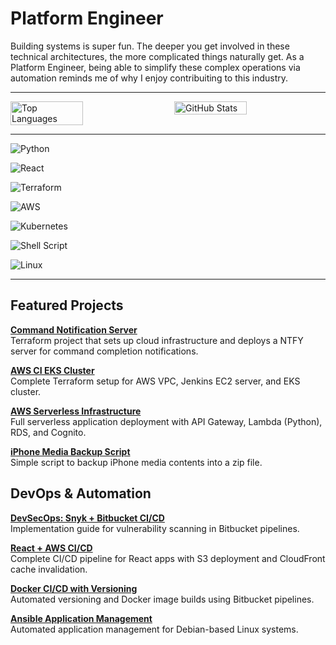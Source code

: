 # Platform Engineer

Building systems is super fun. The deeper you get involved in these technical architectures, the more complicated things naturally get. As a Platform Engineer, being able to simplify these complex operations via automation reminds me of why I enjoy contribuiting to this industry.

---

<div style="display: flex; justify-content: space-between; align-items: flex-start;">
  <img src="http://github-profile-summary-cards.vercel.app/api/cards/repos-per-language?username=linuxander&theme=nord_dark" alt="Top Languages" style="width: 48%;" />
  <img src="https://github-readme-stats.vercel.app/api?username=linuxander&showicons=true&theme=nord" alt="GitHub Stats" style="width: 48%;" />
</div>

---

![Python](https://img.shields.io/badge/python-3670A0?style=for-the-badge&logo=python&logoColor=ffdd54)

![React](https://img.shields.io/badge/react-%2320232a.svg?style=for-the-badge&logo=react&logoColor=%2361DAFB)

![Terraform](https://img.shields.io/badge/terraform-%235835CC.svg?style=for-the-badge&logo=terraform&logoColor=white)

![AWS](https://img.shields.io/badge/AWS-%23FF9900.svg?style=for-the-badge&logo=amazon-aws&logoColor=white)

![Kubernetes](https://img.shields.io/badge/kubernetes-%23326ce5.svg?style=for-the-badge&logo=kubernetes&logoColor=white)

![Shell Script](https://img.shields.io/badge/shell_script-%23121011.svg?style=for-the-badge&logo=gnu-bash&logoColor=white)

![Linux](https://img.shields.io/badge/Linux-FCC624?style=for-the-badge&logo=linux&logoColor=black)

---

## Featured Projects

**[Command Notification Server](https://github.com/Linuxander/ntfy_aws_deployment_iac)**  
Terraform project that sets up cloud infrastructure and deploys a NTFY server for command completion notifications.

**[AWS CI EKS Cluster](https://github.com/Linuxander/Terraform_AWS_EKS_Cluster)**  
Complete Terraform setup for AWS VPC, Jenkins EC2 server, and EKS cluster.

**[AWS Serverless Infrastructure](https://github.com/Linuxander/Terraform_AWS_Serverless_Infrastructure)**  
Full serverless application deployment with API Gateway, Lambda (Python), RDS, and Cognito.

**[iPhone Media Backup Script](https://github.com/Linuxander/iphone_media_backup_script)**  
Simple script to backup iPhone media contents into a zip file.

## DevOps & Automation

**[DevSecOps: Snyk + Bitbucket CI/CD](https://github.com/Linuxander/DevSecOps_Snyk_Bitbucket_Example)**  
Implementation guide for vulnerability scanning in Bitbucket pipelines.

**[React + AWS CI/CD](https://github.com/Linuxander/CI_CD_Bitbucket_Pipline_React_AWS)**  
Complete CI/CD pipeline for React apps with S3 deployment and CloudFront cache invalidation.

**[Docker CI/CD with Versioning](https://github.com/Linuxander/CI_Bitbucket_Pipeline_Docker_Build_Example)**  
Automated versioning and Docker image builds using Bitbucket pipelines.

**[Ansible Application Management](https://github.com/Linuxander/Ansible_Computer_Application_Management)**  
Automated application management for Debian-based Linux systems.
